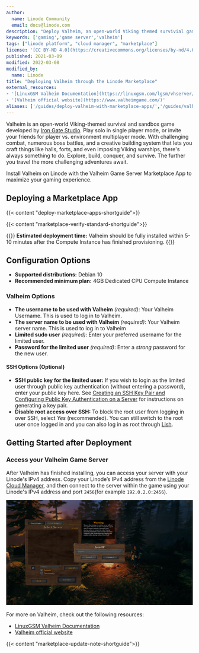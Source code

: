 ```yaml
---
author:
  name: Linode Community
  email: docs@linode.com
description: "Deploy Valheim, an open-world Viking themed survivial game, on Linode using Marketplace Apps."
keywords: ['gaming','game server','valheim']
tags: ["linode platform", "cloud manager", "marketplace"]
license: '[CC BY-ND 4.0](https://creativecommons.org/licenses/by-nd/4.0)'
published: 2021-03-09
modified: 2022-03-08
modified_by:
  name: Linode
title: "Deploying Valheim through the Linode Marketplace"
external_resources:
- '[LinuxGSM Valheim Documentation](https://linuxgsm.com/lgsm/vhserver/)'
- '[Valheim official website](https://www.valheimgame.com/)'
aliases: ['/guides/deploy-valheim-with-marketplace-apps/','/guides/valheim-marketplace-app/']
---
```


Valheim is an open-world Viking-themed survival and sandbox game developed by [Iron Gate Studio](https://irongatestudio.se/). Play solo in single player mode, or invite your friends for player vs. environment multiplayer mode. With challenging combat, numerous boss battles, and a creative building system that lets you craft things like halls, forts, and even imposing Viking warships, there's always something to do. Explore, build, conquer, and survive. The further you travel the more challenging adventures await.

Install Valheim on Linode with the Valheim Game Server Marketplace App to maximize your gaming experience.

## Deploying a Marketplace App

{{< content "deploy-marketplace-apps-shortguide">}}

{{< content "marketplace-verify-standard-shortguide">}}

{{<note>}}
**Estimated deployment time:** Valheim should be fully installed within 5-10 minutes after the Compute Instance has finished provisioning.
{{</note>}}

## Configuration Options

- **Supported distributions:** Debian 10
- **Recommended minimum plan:** 4GB Dedicated CPU Compute Instance

### Valheim Options

- **The username to be used with Valheim** *(required)*: Your Valheim Username. This is used to log in to Valheim.
- **The server name to be used with Valheim** *(required)*: Your Valheim server name. This is used to log in to Valheim
- **Limited sudo user** *(required)*: Enter your preferred username for the limited user.
- **Password for the limited user** *(required)*: Enter a *strong* password for the new user.

#### SSH Options (Optional)

- **SSH public key for the limited user:** If you wish to login as the limited user through public key authentication (without entering a password), enter your public key here. See [Creating an SSH Key Pair and Configuring Public Key Authentication on a Server](/docs/guides/use-public-key-authentication-with-ssh/) for instructions on generating a key pair.
- **Disable root access over SSH:** To block the root user from logging in over SSH, select *Yes* (recommended). You can still switch to the root user once logged in and you can also log in as root through [Lish](/docs/guides/using-the-lish-console/).

## Getting Started after Deployment

### Access your Valheim Game Server

After Valheim has finished installing, you can access your server with your Linode's IPv4 address. Copy your Linode’s IPv4 address from the [Linode Cloud Manager](https://cloud.linode.com), and then connect to the server within the game using your Linode's IPv4 address and port `2456`(for example `192.0.2.0:2456`).

![Valheim Select Server screen](valheim-login.png "Valheim Select Server screen")

For more on Valheim, check out the following resources:

- [LinuxGSM Valheim Documentation](https://linuxgsm.com/lgsm/vhserver/)
- [Valheim official website](https://www.valheimgame.com/)

{{< content "marketplace-update-note-shortguide">}}